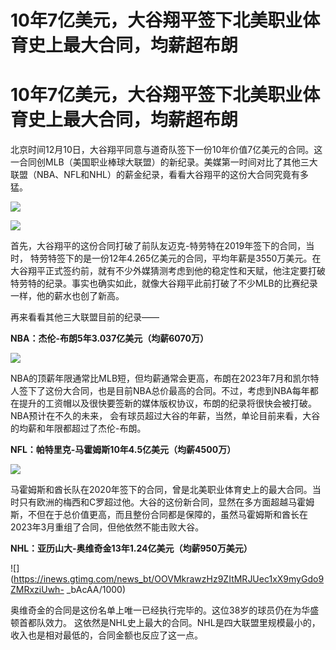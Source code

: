 # 10年7亿美元，大谷翔平签下北美职业体育史上最大合同，均薪超布朗

# 10年7亿美元，大谷翔平签下北美职业体育史上最大合同，均薪超布朗

北京时间12月10日，大谷翔平同意与道奇队签下一份10年价值7亿美元的合同。这一合同创MLB（美国职业棒球大联盟）的新纪录。美媒第一时间对比了其他三大联盟（NBA、NFL和NHL）的薪金纪录，看看大谷翔平的这份大合同究竟有多猛。

![](https://inews.gtimg.com/news_bt/O_R7MyoERMo0WQS200_dZTBMic1AKwTxoVI86neKuZy6MAA/1000)

![](https://inews.gtimg.com/news_bt/O3Xxz064jXgqPewOToPxnWj9_Y_wAk5XIbMjrktJ6Ff9YAA/1000)

首先，大谷翔平的这份合同打破了前队友迈克-特劳特在2019年签下的合同，当时，
特劳特签下的是一份12年4.265亿美元的合同，平均年薪是3550万美元。在大谷翔平正式签约前，就有不少外媒猜测考虑到他的稳定性和天赋，他注定要打破特劳特的纪录。事实也确实如此，就像大谷翔平此前打破了不少MLB的比赛纪录一样，他的薪水也创了新高。

再来看看其他三大联盟目前的纪录——

**NBA：杰伦-布朗5年3.037亿美元（均薪6070万）**

![](https://inews.gtimg.com/news_bt/OKPQzjzRCd0Ntj4zK4aI3Yvc3y_zCo1tXWpNbQI8fJaeUAA/1000)

NBA的顶薪年限通常比MLB短，但均薪通常会更高，布朗在2023年7月和凯尔特人签下了这份大合同，也是目前NBA总价最高的合同。不过，考虑到NBA每年都在提升的工资帽以及很快要签新的媒体版权协议，布朗的纪录将很快会被打破。NBA预计在不久的未来，
会有球员超过大谷的年薪，当然，单论目前来看，大谷的均薪和年限都超过了杰伦-布朗。

**NFL：帕特里克-马霍姆斯10年4.5亿美元（均薪4500万）**

![](https://inews.gtimg.com/news_bt/ONgyVE_7SzMWEnufqx3w3Ennwf1mXV093iAEODF-v7Ss4AA/1000)

马霍姆斯和酋长队在2020年签下的合同，曾是北美职业体育史上的最大合同。当时只有欧洲的梅西和C罗超过他。大谷的这份新合同，显然在多方面超越马霍姆斯，不但在于总价值更高，而且整份合同都是保障的，虽然马霍姆斯和酋长在2023年3月重组了合同，但他依然不能击败大谷。

**NHL：亚历山大-奥维奇金13年1.24亿美元（均薪950万美元）**

![](https://inews.gtimg.com/news_bt/OOVMkrawzHz9ZItMRJUec1xX9myGdo9ZMRxziUwh-
_bAcAA/1000)

奥维奇金的合同是这份名单上唯一已经执行完毕的。这位38岁的球员仍在为华盛顿首都队效力。
这依然是NHL史上最大的合同。NHL是四大联盟里规模最小的，收入也是相对最低的，合同金额也反应了这一点。

